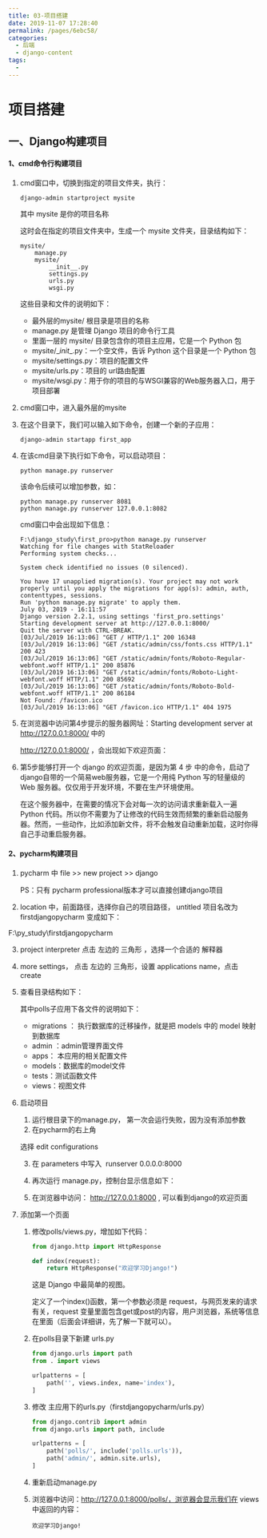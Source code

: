 ```yaml
---
title: 03-项目搭建
date: 2019-11-07 17:28:40
permalink: /pages/6ebc58/
categories:
  - 后端
  - django-content
tags:
  - 
---
```

# 项目搭建
## 一、Django构建项目

#### 1、cmd命令行构建项目

1. cmd窗口中，切换到指定的项目文件夹，执行：

   ```
   django-admin startproject mysite
   ```

   其中 mysite 是你的项目名称

   这时会在指定的项目文件夹中，生成一个 mysite 文件夹，目录结构如下：

   ```
   mysite/
       manage.py
       mysite/
           __init__.py
           settings.py
           urls.py
           wsgi.py
   ```

   这些目录和文件的说明如下：

   - 最外层的mysite/ 根目录是项目的名称
   - manage.py 是管理 Django 项目的命令行工具
   - 里面一层的 mysite/ 目录包含你的项目主应用，它是一个 Python 包
   - mysite/\__init__.py：一个空文件，告诉 Python 这个目录是一个 Python 包
   - mysite/settings.py：项目的配置文件
   - mysite/urls.py：项目的 url路由配置
   - mysite/wsgi.py：用于你的项目的与WSGI兼容的Web服务器入口，用于项目部署

   

2. cmd窗口中，进入最外层的mysite

   

3. 在这个目录下，我们可以输入如下命令，创建一个新的子应用：

   ```
   django-admin startapp first_app
   ```

   

4. 在该cmd目录下执行如下命令，可以启动项目：

   ```
   python manage.py runserver
   ```

   该命令后续可以增加参数，如：

   ```
   python manage.py runserver 8081
   python manage.py runserver 127.0.0.1:8082
   ```

   cmd窗口中会出现如下信息：

   ```
   F:\django_study\first_pro>python manage.py runserver
   Watching for file changes with StatReloader
   Performing system checks...
   
   System check identified no issues (0 silenced).
   
   You have 17 unapplied migration(s). Your project may not work properly until you apply the migrations for app(s): admin, auth, contenttypes, sessions.
   Run 'python manage.py migrate' to apply them.
   July 03, 2019 - 16:11:57
   Django version 2.2.1, using settings 'first_pro.settings'
   Starting development server at http://127.0.0.1:8000/
   Quit the server with CTRL-BREAK.
   [03/Jul/2019 16:13:06] "GET / HTTP/1.1" 200 16348
   [03/Jul/2019 16:13:06] "GET /static/admin/css/fonts.css HTTP/1.1" 200 423
   [03/Jul/2019 16:13:06] "GET /static/admin/fonts/Roboto-Regular-webfont.woff HTTP/1.1" 200 85876
   [03/Jul/2019 16:13:06] "GET /static/admin/fonts/Roboto-Light-webfont.woff HTTP/1.1" 200 85692
   [03/Jul/2019 16:13:06] "GET /static/admin/fonts/Roboto-Bold-webfont.woff HTTP/1.1" 200 86184
   Not Found: /favicon.ico
   [03/Jul/2019 16:13:06] "GET /favicon.ico HTTP/1.1" 404 1975
   ```

   

5. 在浏览器中访问第4步提示的服务器网址：Starting development server at http://127.0.0.1:8000/ 中的 

   http://127.0.0.1:8000/ ，会出现如下欢迎页面：


6. 第5步能够打开一个 django 的欢迎页面，是因为第 4 步 中的命令，启动了django自带的一个简易web服务器，它是一个用纯 Python 写的轻量级的 Web 服务器。仅仅用于开发环境，不要在生产环境使用。     

   在这个服务器中，在需要的情况下会对每一次的访问请求重新载入一遍 Python 代码。所以你不需要为了让修改的代码生效而频繁的重新启动服务器。然而，一些动作，比如添加新文件，将不会触发自动重新加载，这时你得自己手动重启服务器。



#### 2、pycharm构建项目

1. pycharm 中 file >> new project >> django 


   PS：只有 pycharm professional版本才可以直接创建django项目

   

2. location 中，前面路径，选择你自己的项目路径， untitled 项目名改为 firstdjangopycharm 变成如下：

F:\py_study\firstdjangopycharm



3. project interpreter 点击 左边的 三角形 ，选择一个合适的 解释器

   

4. more settings， 点击 左边的 三角形，设置 applications name，点击 create


   

5. 查看目录结构如下：


   其中polls子应用下各文件的说明如下：

   - migrations ： 执行数据库的迁移操作，就是把 models 中的 model 映射到数据库
   - admin ：admin管理界面文件
   - apps：  本应用的相关配置文件
   - models：数据库的model文件
   - tests：测试函数文件
   - views：视图文件



6. 启动项目
   1. 运行根目录下的manage.py， 第一次会运行失败，因为没有添加参数
   2. 在pycharm的右上角


   选择 edit configurations

   3. 在 parameters 中写入  runserver 0.0.0.0:8000 


   4. 再次运行 manage.py，控制台显示信息如下：


   5. 在浏览器中访问： http://127.0.0.1:8000 , 可以看到django的欢迎页面

      

7. 添加第一个页面

   1. 修改polls/views.py，增加如下代码：

      ```python
      from django.http import HttpResponse
      
      def index(request):
          return HttpResponse("欢迎学习Django!")
      
      ```

      这是 Django 中最简单的视图。

      定义了一个index()函数，第一个参数必须是 request，与网页发来的请求有关，request 变量里面包含get或post的内容，用户浏览器，系统等信息在里面（后面会详细讲，先了解一下就可以）。

   2. 在polls目录下新建 urls.py

      ```python
      from django.urls import path
      from . import views
      
      urlpatterns = [
          path('', views.index, name='index'),
      ]
      
      ```

   3. 修改 主应用下的urls.py（firstdjangopycharm/urls.py）

      ```python
      from django.contrib import admin
      from django.urls import path, include
      
      urlpatterns = [
          path('polls/', include('polls.urls')),
          path('admin/', admin.site.urls),
      ]
      
      ```

   4. 重新启动manage.py

   5. 浏览器中访问：http://127.0.0.1:8000/polls/，浏览器会显示我们在 views 中返回的内容：

      ```
      欢迎学习Django!
      ```

      
   
   